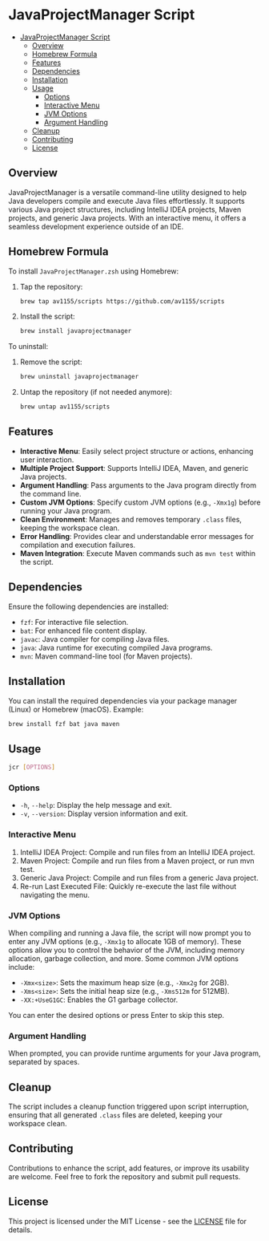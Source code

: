 # JavaProjectManager Script

<!--toc:start-->

-   [JavaProjectManager Script](#javaprojectmanager-script)
    -   [Overview](#overview)
    -   [Homebrew Formula](#homebrew-formula)
    -   [Features](#features)
    -   [Dependencies](#dependencies)
    -   [Installation](#installation)
    -   [Usage](#usage)
        -   [Options](#options)
        -   [Interactive Menu](#interactive-menu)
        -   [JVM Options](#jvm-options)
        -   [Argument Handling](#argument-handling)
    -   [Cleanup](#cleanup)
    -   [Contributing](#contributing)
    -   [License](#license)
    <!--toc:end-->

## Overview

JavaProjectManager is a versatile command-line utility designed to help Java developers compile and execute Java files effortlessly. It supports various Java project structures, including IntelliJ IDEA projects, Maven projects, and generic Java projects. With an interactive menu, it offers a seamless development experience outside of an IDE.

## Homebrew Formula

To install `JavaProjectManager.zsh` using Homebrew:

1.  Tap the repository:

    ```bash
    brew tap av1155/scripts https://github.com/av1155/scripts
    ```

2.  Install the script:

    ```bash
    brew install javaprojectmanager
    ```

To uninstall:

1.  Remove the script:

    ```bash
    brew uninstall javaprojectmanager
    ```

2.  Untap the repository (if not needed anymore):

    ```bash
    brew untap av1155/scripts
    ```

## Features

-   **Interactive Menu**: Easily select project structure or actions, enhancing user interaction.
-   **Multiple Project Support**: Supports IntelliJ IDEA, Maven, and generic Java projects.
-   **Argument Handling**: Pass arguments to the Java program directly from the command line.
-   **Custom JVM Options**: Specify custom JVM options (e.g., `-Xmx1g`) before running your Java program.
-   **Clean Environment**: Manages and removes temporary `.class` files, keeping the workspace clean.
-   **Error Handling**: Provides clear and understandable error messages for compilation and execution failures.
-   **Maven Integration**: Execute Maven commands such as `mvn test` within the script.

## Dependencies

Ensure the following dependencies are installed:

-   `fzf`: For interactive file selection.
-   `bat`: For enhanced file content display.
-   `javac`: Java compiler for compiling Java files.
-   `java`: Java runtime for executing compiled Java programs.
-   `mvn`: Maven command-line tool (for Maven projects).

## Installation

You can install the required dependencies via your package manager (Linux) or Homebrew (macOS). Example:

```bash
brew install fzf bat java maven
```

## Usage

```bash
jcr [OPTIONS]
```

### Options

-   `-h`, `--help`: Display the help message and exit.
-   `-v`, `--version`: Display version information and exit.

### Interactive Menu

1. IntelliJ IDEA Project: Compile and run files from an IntelliJ IDEA project.
2. Maven Project: Compile and run files from a Maven project, or run mvn test.
3. Generic Java Project: Compile and run files from a generic Java project.
4. Re-run Last Executed File: Quickly re-execute the last file without navigating the menu.

### JVM Options

When compiling and running a Java file, the script will now prompt you to enter any JVM options (e.g., `-Xmx1g` to allocate 1GB of memory). These options allow you to control the behavior of the JVM, including memory allocation, garbage collection, and more. Some common JVM options include:

-   `-Xmx<size>`: Sets the maximum heap size (e.g., `-Xmx2g` for 2GB).
-   `-Xms<size>`: Sets the initial heap size (e.g., `-Xms512m` for 512MB).
-   `-XX:+UseG1GC`: Enables the G1 garbage collector.

You can enter the desired options or press Enter to skip this step.

### Argument Handling

When prompted, you can provide runtime arguments for your Java program, separated by spaces.

## Cleanup

The script includes a cleanup function triggered upon script interruption, ensuring that all generated `.class` files are deleted, keeping your workspace clean.

## Contributing

Contributions to enhance the script, add features, or improve its usability are welcome. Feel free to fork the repository and submit pull requests.

## License

This project is licensed under the MIT License - see the [LICENSE](LICENSE) file for details.
